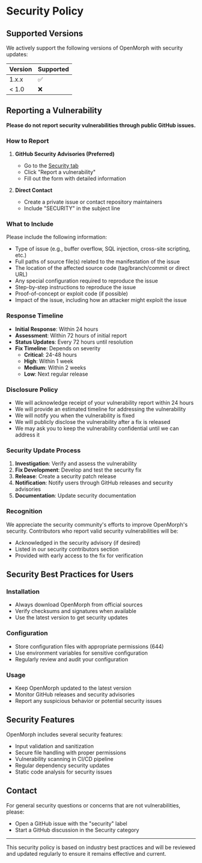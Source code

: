 # Security Policy

## Supported Versions

We actively support the following versions of OpenMorph with security updates:

| Version | Supported          |
| ------- | ------------------ |
| 1.x.x   | :white_check_mark: |
| < 1.0   | :x:                |

## Reporting a Vulnerability

**Please do not report security vulnerabilities through public GitHub issues.**

### How to Report

1. **GitHub Security Advisories (Preferred)**

   - Go to the [Security tab](https://github.com/developerkunal/OpenMorph/security/advisories)
   - Click "Report a vulnerability"
   - Fill out the form with detailed information

2. **Direct Contact**
   - Create a private issue or contact repository maintainers
   - Include "SECURITY" in the subject line

### What to Include

Please include the following information:

- Type of issue (e.g., buffer overflow, SQL injection, cross-site scripting, etc.)
- Full paths of source file(s) related to the manifestation of the issue
- The location of the affected source code (tag/branch/commit or direct URL)
- Any special configuration required to reproduce the issue
- Step-by-step instructions to reproduce the issue
- Proof-of-concept or exploit code (if possible)
- Impact of the issue, including how an attacker might exploit the issue

### Response Timeline

- **Initial Response**: Within 24 hours
- **Assessment**: Within 72 hours of initial report
- **Status Updates**: Every 72 hours until resolution
- **Fix Timeline**: Depends on severity
  - **Critical**: 24-48 hours
  - **High**: Within 1 week
  - **Medium**: Within 2 weeks
  - **Low**: Next regular release

### Disclosure Policy

- We will acknowledge receipt of your vulnerability report within 24 hours
- We will provide an estimated timeline for addressing the vulnerability
- We will notify you when the vulnerability is fixed
- We will publicly disclose the vulnerability after a fix is released
- We may ask you to keep the vulnerability confidential until we can address it

### Security Update Process

1. **Investigation**: Verify and assess the vulnerability
2. **Fix Development**: Develop and test the security fix
3. **Release**: Create a security patch release
4. **Notification**: Notify users through GitHub releases and security advisories
5. **Documentation**: Update security documentation

### Recognition

We appreciate the security community's efforts to improve OpenMorph's security. Contributors who report valid security vulnerabilities will be:

- Acknowledged in the security advisory (if desired)
- Listed in our security contributors section
- Provided with early access to the fix for verification

## Security Best Practices for Users

### Installation

- Always download OpenMorph from official sources
- Verify checksums and signatures when available
- Use the latest version to get security updates

### Configuration

- Store configuration files with appropriate permissions (644)
- Use environment variables for sensitive configuration
- Regularly review and audit your configuration

### Usage

- Keep OpenMorph updated to the latest version
- Monitor GitHub releases and security advisories
- Report any suspicious behavior or potential security issues

## Security Features

OpenMorph includes several security features:

- Input validation and sanitization
- Secure file handling with proper permissions
- Vulnerability scanning in CI/CD pipeline
- Regular dependency security updates
- Static code analysis for security issues

## Contact

For general security questions or concerns that are not vulnerabilities, please:

- Open a GitHub issue with the "security" label
- Start a GitHub discussion in the Security category

---

This security policy is based on industry best practices and will be reviewed and updated regularly to ensure it remains effective and current.
